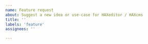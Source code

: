 ```yaml
---
name: Feature request
about: Suggest a new idea or use-case for HAXeditor / HAXcms
title: ''
labels: 'feature'
assignees: ''

---
```

